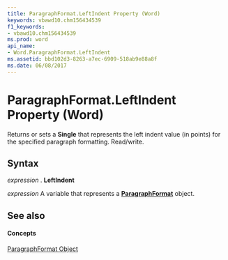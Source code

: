 ```yaml
---
title: ParagraphFormat.LeftIndent Property (Word)
keywords: vbawd10.chm156434539
f1_keywords:
- vbawd10.chm156434539
ms.prod: word
api_name:
- Word.ParagraphFormat.LeftIndent
ms.assetid: bbd102d3-8263-a7ec-6909-518ab9e88a8f
ms.date: 06/08/2017
---
```



# ParagraphFormat.LeftIndent Property (Word)

Returns or sets a  **Single** that represents the left indent value (in points) for the specified paragraph formatting. Read/write.


## Syntax

 _expression_ . **LeftIndent**

 _expression_ A variable that represents a **[ParagraphFormat](Word.ParagraphFormat.md)** object.


## See also


#### Concepts


[ParagraphFormat Object](Word.ParagraphFormat.md)

